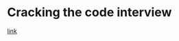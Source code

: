 # Cracking the code interview

[link](https://github.com/AatmikJain/ComputerScienceBooks/blob/master/Cracking%20the%20Coding%20Interview.pdf)